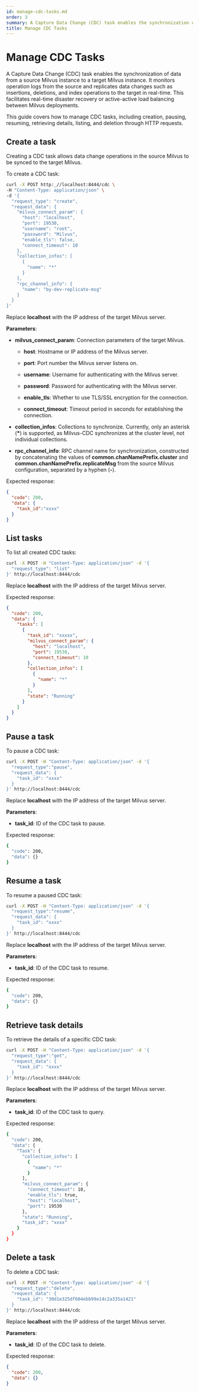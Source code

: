 ```yaml
---
id: manage-cdc-tasks.md
order: 3
summary: A Capture Data Change (CDC) task enables the synchronization of data from a source Milvus instance to a target Milvus instance.
title: Manage CDC Tasks
---
```


# Manage CDC Tasks

A Capture Data Change (CDC) task enables the synchronization of data from a source Milvus instance to a target Milvus instance. It monitors operation logs from the source and replicates data changes such as insertions, deletions, and index operations to the target in real-time. This facilitates real-time disaster recovery or active-active load balancing between Milvus deployments.

This guide covers how to manage CDC tasks, including creation, pausing, resuming, retrieving details, listing, and deletion through HTTP requests.

## Create a task

Creating a CDC task allows data change operations in the source Milvus to be synced to the target Milvus.

To create a CDC task:

```bash
curl -X POST http:_//localhost:8444/cdc \
-H "Content-Type: application/json" \
-d '{
  "request_type": "create",
  "request_data": {
    "milvus_connect_param": {
      "host": "localhost",
      "port": 19530,
      "username": "root",
      "password": "Milvus",
      "enable_tls": false,
      "connect_timeout": 10
    },
    "collection_infos": [
      {
        "name": "*"
      }
    ],
    "rpc_channel_info": {
      "name": "by-dev-replicate-msg"
    }
  }
}'
```

Replace __localhost__ with the IP address of the target Milvus server.

__Parameters__:

- __milvus_connect_param__: Connection parameters of the target Milvus.

    - __host__: Hostname or IP address of the Milvus server.

    - __port__: Port number the Milvus server listens on.

    - __username__: Username for authenticating with the Milvus server.

    - __password__: Password for authenticating with the Milvus server.

    - __enable_tls__: Whether to use TLS/SSL encryption for the connection.

    - __connect_timeout__: Timeout period in seconds for establishing the connection.

- __collection_infos__: Collections to synchronize. Currently, only an asterisk (__*__) is supported, as Milvus-CDC synchronizes at the cluster level, not individual collections.

- __rpc_channel_info__: RPC channel name for synchronization, constructed by concatenating the values of __common.chanNamePrefix.cluster__ and __common.chanNamePrefix.replicateMsg__ from the source Milvus configuration, separated by a hyphen (__-__).

Expected response:

```json
{
  "code": 200,
  "data": {
    "task_id":"xxxx"
  }
}
```

## List tasks

To list all created CDC tasks:

```bash
curl -X POST -H "Content-Type: application/json" -d '{
  "request_type": "list"
}' http://localhost:8444/cdc
```

Replace __localhost__ with the IP address of the target Milvus server.

Expected response:

```json
{
  "code": 200,
  "data": {
    "tasks": [
      {
        "task_id": "xxxxx",
        "milvus_connect_param": {
          "host": "localhost",
          "port": 19530,
          "connect_timeout": 10
        },
        "collection_infos": [
          {
            "name": "*"
          }
        ],
        "state": "Running"
      }
    ]
  }
}
```

## Pause a task

To pause a CDC task:

```bash
curl -X POST -H "Content-Type: application/json" -d '{
  "request_type":"pause",
  "request_data": {
    "task_id": "xxxx"
  }
}' http://localhost:8444/cdc
```

Replace __localhost__ with the IP address of the target Milvus server.

__Parameters__:

- __task_id__: ID of the CDC task to pause.

Expected response:

```bash
{
  "code": 200,
  "data": {}
}
```

## Resume a task

To resume a paused CDC task:

```bash
curl -X POST -H "Content-Type: application/json" -d '{
  "request_type":"resume",
  "request_data": {
    "task_id": "xxxx"
  }
}' http://localhost:8444/cdc
```

Replace __localhost__ with the IP address of the target Milvus server.

__Parameters__:

- __task_id__: ID of the CDC task to resume.

Expected response:

```bash
{
  "code": 200,
  "data": {}
}
```

## Retrieve task details

To retrieve the details of a specific CDC task:

```bash
curl -X POST -H "Content-Type: application/json" -d '{
  "request_type":"get",
  "request_data": {
    "task_id": "xxxx"
  }
}' http://localhost:8444/cdc
```

Replace __localhost__ with the IP address of the target Milvus server.

__Parameters__:

- __task_id__: ID of the CDC task to query.

Expected response:

```bash
{
  "code": 200,
  "data": {
    "Task": {
      "collection_infos": [
        {
          "name": "*"
        }
      ],
      "milvus_connect_param": {
        "connect_timeout": 10,
        "enable_tls": true,
        "host": "localhost",
        "port": 19530
      },
      "state": "Running",
      "task_id": "xxxx"
    }
  }
}
```

## Delete a task

To delete a CDC task:

```bash
curl -X POST -H "Content-Type: application/json" -d '{
  "request_type":"delete",
  "request_data": {
    "task_id": "30d1e325df604ebb99e14c2a335a1421"
  }
}' http://localhost:8444/cdc
```

Replace __localhost__ with the IP address of the target Milvus server.

__Parameters__:

- __task_id__: ID of the CDC task to delete.

Expected response:

```json
{
  "code": 200,
  "data": {}
}
```

